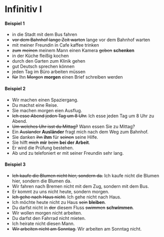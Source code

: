# Infinitiv I
#### Beispiel 1
- in die Stadt mit dem Bus fahren
- ~~vor dem Bahnhof lange Zeit warten~~
 lange vor dem Bahnhof warten
- mit meiner Freundin in Cafe kaffee trinken
- ~~zum~~ ~~meinen~~ meinem Mann einen Kamera ~~geben~~ **schenken**
- in der Küche fleißig kochen
- durch den Garten zum Klinik gehen
- gut Deutsch sprechen können
- jeden Tag im Büro arbeiten müssen
- ~~für~~ Ihn ~~Morgen~~ **morgen** einen Brief schreiben werden

#### Beispiel 2
- Wir machen einen Spaziergang.
- Du machst eine Reise.
- Sie machen morgen eien Ausflug.
- ~~Ich esse Abend jeden Tag um 8 Uhr.~~
  Ich esse jeden Tag um 8 Uhr zu Abend.
- ~~Um welches Uhr isst du Mittag?~~
  Wann essen Sie zu Mittag?
- Ein ~~Auslander~~ **Ausländer** fragt mich nach dem Weg zum Bahnhof.
- Sie danken ~~ihn~~ **ihm** für ~~seinen~~ seine Hilfe.
- Sie hilft ~~mich~~ **mir** ~~beim~~ **bei der Arbeit**.
- Er wird die Prüfung bestehen.
- Ab und zu telefoniert er mit seiner Freundin sehr lang.

#### Beispiel 3
- ~~Ich kaufe die Blumen nicht hier, sondern da.~~
  Ich kaufe nicht die Blumen hier, sondern die Blumen da.
- Wir fahren nach Bremen nicht mit dem Zug, sondern mit dem Bus.
- Er kommt zu uns nicht heute, sondern morgen.
- ~~Ich gehe nach Haus nicht.~~
  Ich gehe nicht nach Haus.
- Ich möchte heute nicht zu Haus ~~sein~~ **bleiben**.
- Du darfst nicht in ~~der~~ diesem Fluss ~~swimmen~~ **schwimmen**.
- Wir wollen morgen nicht arbeiten.
- Du darfst den Fahrrad nicht mieten.
- Ich heirate nicht diesen Mann.
- ~~Wir arbeiten nicht am Sonntag.~~
  Wir arbeiten am Sonntag nicht.
